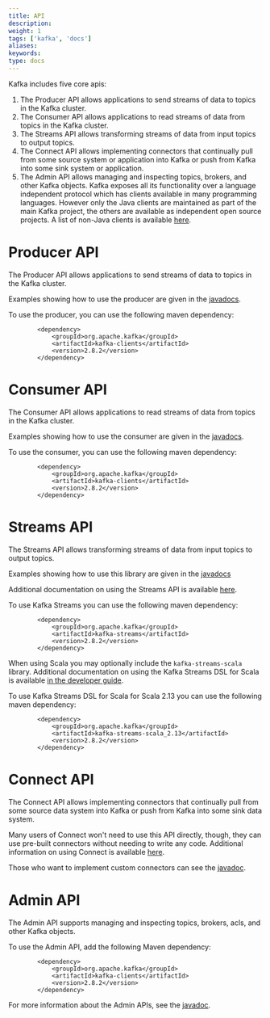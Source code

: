 ```yaml
---
title: API
description: 
weight: 1
tags: ['kafka', 'docs']
aliases: 
keywords: 
type: docs
---
```


Kafka includes five core apis: 

  1. The Producer API allows applications to send streams of data to topics in the Kafka cluster. 
  2. The Consumer API allows applications to read streams of data from topics in the Kafka cluster. 
  3. The Streams API allows transforming streams of data from input topics to output topics. 
  4. The Connect API allows implementing connectors that continually pull from some source system or application into Kafka or push from Kafka into some sink system or application. 
  5. The Admin API allows managing and inspecting topics, brokers, and other Kafka objects. 
Kafka exposes all its functionality over a language independent protocol which has clients available in many programming languages. However only the Java clients are maintained as part of the main Kafka project, the others are available as independent open source projects. A list of non-Java clients is available [here](https://cwiki.apache.org/confluence/display/KAFKA/Clients). 

# Producer API

The Producer API allows applications to send streams of data to topics in the Kafka cluster. 

Examples showing how to use the producer are given in the [javadocs](/28/javadoc/index.html?org/apache/kafka/clients/producer/KafkaProducer.html "Kafka 2.8 Javadoc"). 

To use the producer, you can use the following maven dependency: 
    
    
    		<dependency>
    			<groupId>org.apache.kafka</groupId>
    			<artifactId>kafka-clients</artifactId>
    			<version>2.8.2</version>
    		</dependency>

# Consumer API

The Consumer API allows applications to read streams of data from topics in the Kafka cluster. 

Examples showing how to use the consumer are given in the [javadocs](/28/javadoc/index.html?org/apache/kafka/clients/consumer/KafkaConsumer.html "Kafka 2.8 Javadoc"). 

To use the consumer, you can use the following maven dependency: 
    
    
    		<dependency>
    			<groupId>org.apache.kafka</groupId>
    			<artifactId>kafka-clients</artifactId>
    			<version>2.8.2</version>
    		</dependency>

# Streams API

The Streams API allows transforming streams of data from input topics to output topics. 

Examples showing how to use this library are given in the [javadocs](/28/javadoc/index.html?org/apache/kafka/streams/KafkaStreams.html "Kafka 2.8 Javadoc")

Additional documentation on using the Streams API is available [here](/28/streams). 

To use Kafka Streams you can use the following maven dependency: 
    
    
    		<dependency>
    			<groupId>org.apache.kafka</groupId>
    			<artifactId>kafka-streams</artifactId>
    			<version>2.8.2</version>
    		</dependency>

When using Scala you may optionally include the `kafka-streams-scala` library. Additional documentation on using the Kafka Streams DSL for Scala is available [in the developer guide](/28/streams/developer-guide/dsl-api.html#scala-dsl). 

To use Kafka Streams DSL for Scala for Scala 2.13 you can use the following maven dependency: 
    
    
    		<dependency>
    			<groupId>org.apache.kafka</groupId>
    			<artifactId>kafka-streams-scala_2.13</artifactId>
    			<version>2.8.2</version>
    		</dependency>

# Connect API

The Connect API allows implementing connectors that continually pull from some source data system into Kafka or push from Kafka into some sink data system. 

Many users of Connect won't need to use this API directly, though, they can use pre-built connectors without needing to write any code. Additional information on using Connect is available [here](/documentation.html#connect). 

Those who want to implement custom connectors can see the [javadoc](/28/javadoc/index.html?org/apache/kafka/connect "Kafka 2.8 Javadoc"). 

# Admin API

The Admin API supports managing and inspecting topics, brokers, acls, and other Kafka objects. 

To use the Admin API, add the following Maven dependency: 
    
    
    		<dependency>
    			<groupId>org.apache.kafka</groupId>
    			<artifactId>kafka-clients</artifactId>
    			<version>2.8.2</version>
    		</dependency>

For more information about the Admin APIs, see the [javadoc](/28/javadoc/index.html?org/apache/kafka/clients/admin/Admin.html "Kafka 2.8 Javadoc"). 
